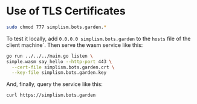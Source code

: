 # Use of TLS Certificates

```bash
sudo chmod 777 simplism.bots.garden.*
```

To test it locally, add `0.0.0.0 simplism.bots.garden` to the `hosts` file of the client machine`. Then serve the wasm service like this:

```bash
go run ../../../main.go listen \
simple.wasm say_hello --http-port 443 \
  --cert-file simplism.bots.garden.crt \
  --key-file simplism.bots.garden.key
```

And, finally, query the service like this:

```bash
curl https://simplism.bots.garden
```














